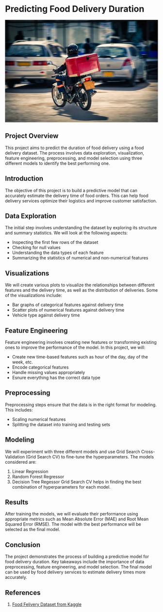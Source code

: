 # Predicting Food Delivery Duration

![Alt Text](https://github.com/nelima22/delivery_time_prediction/blob/main/images%20(12).jpeg)

## Project Overview
This project aims to predict the duration of food delivery using a food delivery dataset. The process involves data exploration, visualization, feature engineering, preprocessing, and model selection using three different models to identify the best performing one.


## Introduction
The objective of this project is to build a predictive model that can accurately estimate the delivery time of food orders. This can help food delivery services optimize their logistics and improve customer satisfaction.

## Data Exploration
The initial step involves understanding the dataset by exploring its structure and summary statistics. We will look at the following aspects:
- Inspecting the first few rows of the dataset
- Checking for null values
- Understanding the data types of each feature
- Summarizing the statistics of numerical and non-numerical features

## Visualizations
We will create various plots to visualize the relationships between different features and the delivery time, as well as the distribution of deliveries. Some of the visualizations include:
- Bar graphs of categorical features against delivery time
- Scatter plots of numerical features against delivery time
- Vehicle type against delivery time

## Feature Engineering
Feature engineering involves creating new features or transforming existing ones to improve the performance of the model. In this project, we will:
- Create new time-based features such as hour of the day, day of the week, etc.
- Encode categorical features 
- Handle missing values appropriately
- Esnure everything has the correct data type

## Preprocessing
Preprocessing steps ensure that the data is in the right format for modeling. This includes:
- Scaling numerical features
- Splitting the dataset into training and testing sets

## Modeling
We will experiment with three different models and use Grid Search Cross-Validation (Grid Search CV) to fine-tune the hyperparameters. The models considered are:
1. Linear Regression
2. Random Forest Regressor
3. Decision Tree Regessor
Grid Search CV helps in finding the best combination of hyperparameters for each model.

## Results
After training the models, we will evaluate their performance using appropriate metrics such as Mean Absolute Error (MAE) and Root Mean Squared Error (RMSE). The model with the best performance will be selected as the final model.

## Conclusion
The project demonstrates the process of building a predictive model for food delivery duration. Key takeaways include the importance of data preprocessing, feature engineering, and model selection. The final model can be used by food delivery services to estimate delivery times more accurately.

## References
1. [Food Felivery Dataset from Kaggle](https://www.kaggle.com/datasets/gauravmalik26/food-delivery-dataset/data?select=test.csv)
 
